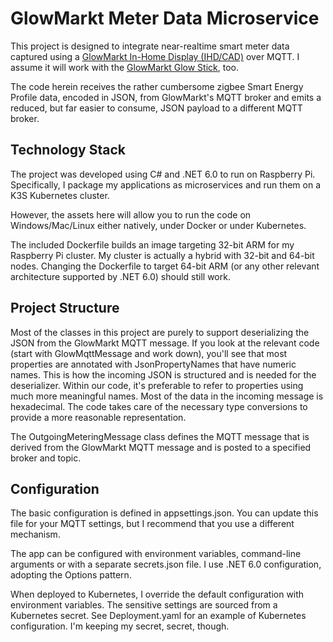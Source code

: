 # GlowMarkt Meter Data Microservice

This project is designed to integrate near-realtime smart meter data captured using a [GlowMarkt In-Home Display (IHD/CAD)](https://shop.glowmarkt.com/products/display-and-cad-combined-for-smart-meter-customers) over MQTT. I assume it will work with the [GlowMarkt Glow Stick](https://shop.glowmarkt.com/products/glow-stick), too.

The code herein receives the rather cumbersome zigbee Smart Energy Profile data, encoded in JSON, from GlowMarkt's MQTT broker and emits a reduced, but far easier to consume, JSON payload to a different MQTT broker.

## Technology Stack

The project was developed using C# and .NET 6.0 to run on Raspberry Pi. Specifically, I package my applications as microservices and run them on a K3S Kubernetes cluster.

However, the assets here will allow you to run the code on Windows/Mac/Linux either natively, under Docker or under Kubernetes.

The included Dockerfile builds an image targeting 32-bit ARM for my Raspberry Pi cluster. My cluster is actually a hybrid with 32-bit and 64-bit nodes. Changing the Dockerfile to target 64-bit ARM (or any other relevant architecture supported by .NET 6.0) should still work.

## Project Structure

Most of the classes in this project are purely to support deserializing the JSON from the GlowMarkt MQTT message. If you look at the relevant code (start with GlowMqttMessage and work down), you'll see that most properties are annotated with JsonPropertyNames that have numeric names. This is how the incoming JSON is structured and is needed for the deserializer. Within our code, it's preferable to refer to properties using much more meaningful names. Most of the data in the incoming message is hexadecimal. The code takes care of the necessary type conversions to provide a more reasonable representation.

The OutgoingMeteringMessage class defines the MQTT message that is derived from the GlowMarkt MQTT message and is posted to a specified broker and topic.

## Configuration

The basic configuration is defined in appsettings.json. You can update this file for your MQTT settings, but I recommend that you use a different mechanism.

The app can be configured with environment variables, command-line arguments or with a separate secrets.json file. I use .NET 6.0 configuration, adopting the Options pattern.

When deployed to Kubernetes, I override the default configuration with environment variables. The sensitive settings are sourced from a Kubernetes secret. See Deployment.yaml for an example of Kubernetes configuration. I'm keeping my secret, secret, though.





